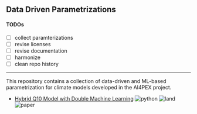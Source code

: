 ## Data Driven Parametrizations

#### TODOs

- [ ] collect paramterizations 
- [ ] revise licenses 
- [ ] revise documentation 
- [ ] harmonize 
- [ ] clean repo history

----------

This repository contains a collection of data-driven and ML-based
parametrization for climate models developed in the AI4PEX project. 


- [Hybrid Q10 Model with Double Machine Learning](https://github.com/KaiHCohrs/hybrid-q10-model-chm)  ![python](https://img.shields.io/badge/python-yellow)  ![land](https://img.shields.io/badge/land-darkgreen) ![paper](https://img.shields.io/badge/paper-gray?link=https%3A%2F%2Fiopscience.iop.org%2Farticle%2F10.1088%2F2632-2153%2Fad5a60%2Fmeta)






